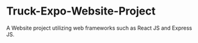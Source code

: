 # Truck-Expo-Website-Project
A Website project utilizing web frameworks such as React JS and Express JS.

